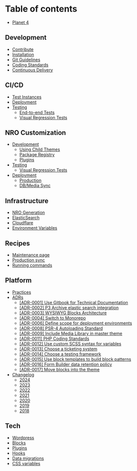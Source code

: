 # Table of contents

* [Planet 4](README.md)

## Development

* [Contribute](development/contribute.md)
* [Installation](development/installation.md)
* [Git Guidelines](development/git-guidelines.md)
* [Coding Standards](development/coding-standards.md)
* [Continuous Delivery](development/cd.md)

## CI/CD

* [Test Instances](ci-cd/test-environments.md)
* [Deployment](ci-cd/deployment.md)
* [Testing](ci-cd/testing/README.md)
  * [End-to-end Tests](ci-cd/testing/end-to-end.md)
  * [Visual Regression Tests](ci-cd/testing/visual-regression-tests.md)

## NRO Customization

* [Development](nro-customization/development/README.md)
  * [Using Child Themes](nro-customization/development/using-child-themes.md)
  * [Package Registry](nro-customization/development/package-registry.md)
  * [Plugins](nro-customization/development/plugins.md)
* [Testing](nro-customization/testing/README.md)
  * [Visual Regression Tests](nro-customization/testing/visual-regression-tests.md)
* [Deployment](nro-customization/deployment/README.md)
  * [Production](nro-customization/deployment/production.md)
  * [DB/Media Sync](nro-customization/deployment/db-media-sync.md)

## Infrastructure

* [NRO Generation](infrastructure/nro-generation.md)
* [ElasticSearch](infrastructure/elasticsearch.md)
* [Cloudflare](infrastructure/cloudflare.md)
* [Environment Variables](infrastructure/environment-variables.md)

## Recipes

* [Maintenance page](recipes/maintenance-page.md)
* [Production sync](recipes/production-sync.md)
* [Running commands](recipes/running-commands.md)

## Platform

* [Practices](platform/practices.md)
* [ADRs](platform/adrs/README.md)
  * [\[ADR-0001\] Use Gitbook for Technical Documentation](platform/adrs/adr-0001-use-gitbook-for-technical-documentation.md)
  * [\[ADR-0002\] P3 Archive elastic search integration](platform/adrs/adr-0002-p3-archive-elastic-search-integration.md)
  * [\[ADR-0003\] WYSIWYG Blocks Architecture](platform/adrs/adr-0003-wysiwyg-blocks-architecture.md)
  * [\[ADR-0004\] Switch to Monorepo](platform/adrs/adr-0004-switch-to-monorepo.md)
  * [\[ADR-0006\] Define scope for deployment environments](platform/adrs/adr-0006-define-scope-for-deployment-environments.md)
  * [\[ADR-0008\] PSR-4 Autoloading Standard](platform/adrs/adr-0008-psr-4-autoloading-standard.md)
  * [\[ADR-0009\] Include Media Library in master theme](platform/adrs/adr-0009-include-media-library-in-master-theme.md)
  * [\[ADR-0011\] PHP Coding Standards](platform/adrs/adr-0011-php-coding-standards.md)
  * [\[ADR-0012\] Use custom SCSS syntax for variables](platform/adrs/adr-0012-use-custom-scss-syntax-for-variables.md)
  * [\[ADR-0013\] Choose a ticketing system](platform/adrs/adr-0013-choose-a-ticketing-system.md)
  * [\[ADR-0014\] Choose a testing framework](platform/adrs/adr-0014-choose-a-testing-framework.md)
  * [\[ADR-0015\] Use block templates to build block patterns](platform/adrs/adr-0015-use-block-templates-to-build-block-patterns.md)
  * [\[ADR-0016\] Form Builder data retention policy](platform/adrs/adr-0016-form-builder-data-retention-policy.md)
  * [\[ADR-0017\] Move blocks into the theme](platform/adrs/adr-0017-move-blocks-into-the-theme.md)
* [Changelog](platform/changelog/README.md)
  * [2024](platform/changelog/2024.md)
  * [2023](platform/changelog/2023.md)
  * [2022](platform/changelog/2022.md)
  * [2021](platform/changelog/2021.md)
  * [2020](platform/changelog/2020.md)
  * [2019](platform/changelog/2019.md)
  * [2018](platform/changelog/2018.md)

## Tech

* [Wordpress](tech/wordpress.md)
* [Blocks](tech/blocks.md)
* [Plugins](tech/plugins.md)
* [Hooks](tech/hooks.md)
* [Data migrations](tech/data-migrations.md)
* [CSS variables](tech/css-variables.md)
